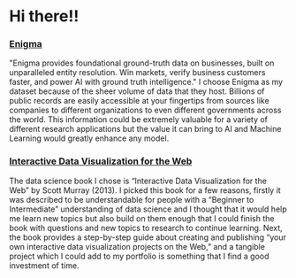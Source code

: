 # Hi there!!

### [Enigma](https://enigma.com/)
"Enigma provides foundational ground-truth data on businesses, built on unparalleled entity resolution. Win markets, verify business customers faster, and power AI with ground truth intelligence." I choose Enigma as my dataset because of the sheer volume of data that they host. Billions of public records are easily accessible at your fingertips from sources like companies to different organizations to even different governments across the world. This information could be extremely valuable for a variety of different research applications but the value it can bring to AI and Machine Learning would greatly enhance any model.


### [Interactive Data Visualization for the Web](https://www.oreilly.com/library/view/interactive-data-visualization/9781449340223/)
The data science book I chose is “Interactive Data Visualization for the Web” by Scott Murray (2013). I picked this book for a few reasons, firstly it was described to be understandable for people with a “Beginner to Intermediate” understanding of data science and I thought that it would help me learn new topics but also build on them enough that I could finish the book with questions and new topics to research to continue learning. Next, the book provides a step-by-step guide about creating and publishing “your own interactive data visualization projects on the Web,” and a tangible project which I could add to my portfolio is something that I find a good investment of time.
